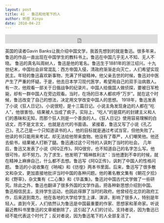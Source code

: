 ```yaml
---
layout: post
title: 41 - 鲁迅和他笔下的人
author: 昕煜 Xinyu
date: 2010-04-23
---
```


<iframe src="https://archive.org/embed/slowchinese_201909/Slow_Chinese_041.mp3" width="500" height="30" frameborder="0" webkitallowfullscreen="true" mozallowfullscreen="true" allowfullscreen></iframe>

英国的读者Gavin Banks让我介绍中国文学，我首先想到的就是鲁迅。很多年来，鲁迅的作品一直出现在中国学生的教科书上。鲁迅在中国几乎无人不知、无人不晓。
鲁迅的真名叫周树人，鲁迅是他的笔名。鲁迅生于1881年的浙江绍兴。十九世纪末，中国社会非常混乱：西方帝国入侵，清政府渐渐走向灭亡，人们希望实现民主。年轻的鲁迅喜欢新事物，充满了怀疑精神。他父亲去世的时候，鲁迅对中医产生了严重的怀疑。于是，他去日本学习现代医学，希望用自己的双手治病救人。有一次，他观看一部关于日俄战争的纪录片。中国人给俄国人做侦探，要被日军枪毙，却有一群中国人在旁边观看。当时，在场的日本人都欢呼“万岁”。就在这个时候，鲁迅改变了自己的想法，决定用文学改变中国人的思想。
1918年，鲁迅发表了小说《狂人日记》。小说很短，是十三篇日记。小说主角发现身边的人都在“吃人”，他很害怕，结果被人当成了疯子。实际上，“吃人”的是腐朽的封建主义和人们的愚昧和无知，而那个狂人则是一个善良的人。《狂人日记》使用容易理解的白话文，而不是文言文，也就是古代的书面语。
紧接着，鲁迅又写了小说《孔乙己》。孔乙己是一个只知道读书的人，他的目标就是通过考试当官，但他失败了。他读的书只能用来考试，却无法给他带来食物。他没有了尊严，人们嘲笑他。他还去偷书，结果被人打断了腿。鲁迅通过这个可怜的人讽刺了当时的社会。
几年后，鲁迅又发表了小说《阿Q正传》。阿Q很穷，也不知道自己的名字怎么写。他很可怜，却不努力。为了求生，他发明了“精神胜利法”：当他遭到不幸的时候，就在精神上麻痹自己，什么都不去想。鲁迅写《阿Q正传》，讽刺了中国人的性格问题。
鲁迅的小说收集在《呐喊》和《彷徨》两本书里面。后来，鲁迅写了很多散文和杂文，更加直接地批评当时中国的各种问题。他的著名散文集有《朝花夕拾》和《野草》，杂文集有《二心集》和《华盖集》。鲁迅对中国古代文学做了一些研究。除此之外，鲁迅也翻译了很多外国的文学作品，把各种新思想介绍到中国。
鲁迅相信民主，支持学生运动，也因此得罪了当时的政府。他曾经在北京的政府工作，后来逃到南方。他在各地的大学给学生上课、演讲，影响了很多人，特别是年轻人。直到今天，人们依然认为鲁迅是中国最重要的作家、思想家和革命家。听说最近教科书里鲁迅的文章被删除了，这引起了人们的讨论。支持者说，因为鲁迅已经不能代表这个时代了；反对者说，因为鲁迅笔下的人全部复活了。
